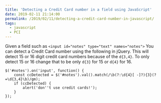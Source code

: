 ```yaml
---
title: 'Detecting a Credit Card number in a field using JavaScript'
date: 2019-02-11 21:14:00
permalink: /2019/02/11/detecting-a-credit-card-number-in-javascript/
tags:
  - javascript
  - PCI
---
```


Given a field such as `<input id="notes" type="text" names="notes">` You can detect a Credit Card number using the following in jQuery. This will detect 15 or 16 digit credit card numbers because of the `d{3,4}`. To only detect 15 or 16 change that to be only `d{3}` for 15 or `d{4}` for 16.

    $('#notes').on('input', function() {
        const ccDetected = $('#notes').val().match(/\b(?:\d{4}[ -]?){3}(?=\d{3,4}\b)/gm);
        if (ccDetected) {
            alert('don''t use credit cards!');
        }
    });
